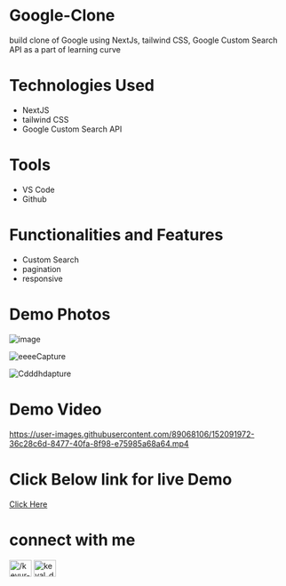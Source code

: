 # Google-Clone
build clone of Google using NextJs, tailwind CSS, Google Custom Search API as a part of learning curve

# Technologies Used
* NextJS
* tailwind CSS
* Google Custom Search API

# Tools 
* VS Code
* Github

# Functionalities and Features 
* Custom Search
* pagination
* responsive



# Demo Photos
![image](https://user-images.githubusercontent.com/89068106/151971308-7a727370-5519-4355-9aa9-6c2a8667561e.png)

![eeeeCapture](https://user-images.githubusercontent.com/89068106/152092198-ea0a5882-86d4-41e2-b93d-d7c8fbc9f64c.PNG)


![Cdddhdapture](https://user-images.githubusercontent.com/89068106/152092192-da90d294-46a4-415f-aba8-bcf4cecf0877.PNG)



 



# Demo Video


https://user-images.githubusercontent.com/89068106/152091972-36c28c6d-8477-40fa-8f98-e75985a68a64.mp4


# Click Below link for live Demo
 <a href = "https://googleclone-five.vercel.app/">     Click Here  </a>


# connect with me





<!-- <h3 align="left">Connect with me:</h3> -->
<p align="left" margin="10px">
<a href="https://linkedin.com/in//keyur-diwan-889a59189" target="blank"><img align="center" src="https://raw.githubusercontent.com/rahuldkjain/github-profile-readme-generator/master/src/images/icons/Social/linked-in-alt.svg" alt="/keyur-diwan-889a59189" height="30" width="40" /></a>
<a href="https://twitter.com/keval_diwan" target="blank"><img align="center" src="https://raw.githubusercontent.com/rahuldkjain/github-profile-readme-generator/master/src/images/icons/Social/twitter.svg" alt="keval_diwan" height="30" width="40" /></a>


</p>


